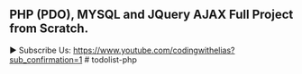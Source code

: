 ## PHP (PDO), MYSQL and JQuery AJAX Full Project from Scratch.

► Subscribe Us:
https://www.youtube.com/codingwithelias?sub_confirmation=1
#   t o d o l i s t - p h p  
 